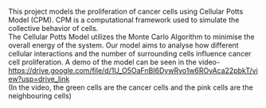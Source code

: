 This project models the proliferation of cancer cells using Cellular Potts Model (CPM). CPM is a computational framework used to simulate the collective behavior of cells.
<br>
The Cellular Potts Model utilizes the Monte Carlo Algorithm to minimise the overall energy of the system. Our model aims to analyse how different cellular interactions and the number of surrounding cells influence cancer cell proliferation.
A demo of the model can be seen in the video-<br>
https://drive.google.com/file/d/1U_O5OaFnBI6DywRyo1w6ROyAca22pbkT/view?usp=drive_link<br>
(In the video, the green cells are the cancer cells and the pink cells are the neighbouring cells)
